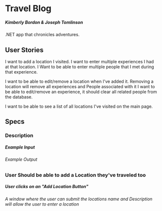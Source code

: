 # Travel Blog
##### _Kimberly Bordon & Joseph Tomlinson_

.NET app that chronicles adventures.

## User Stories
I want to add a location I visited.
I want to enter multiple experiences I had at that location.
I Want to be able to enter multiple people that I met during that experience.

I want to be able to edit/remove a location when I've added it. Removing a location will remove all experiences and People associated with it
I want to be able to edit/remove an experience, it should clear all related people from the database.

I want to be able to see a list of all locations I've visited on the main page.

## Specs
### Description
##### _Example Input_
###### _Example Output_

### User Should be able to add a Location they've traveled too
##### _User clicks on an "Add Location Button"_
###### _A window where the user can submit the locations name and Description will allow the user to enter a location_

